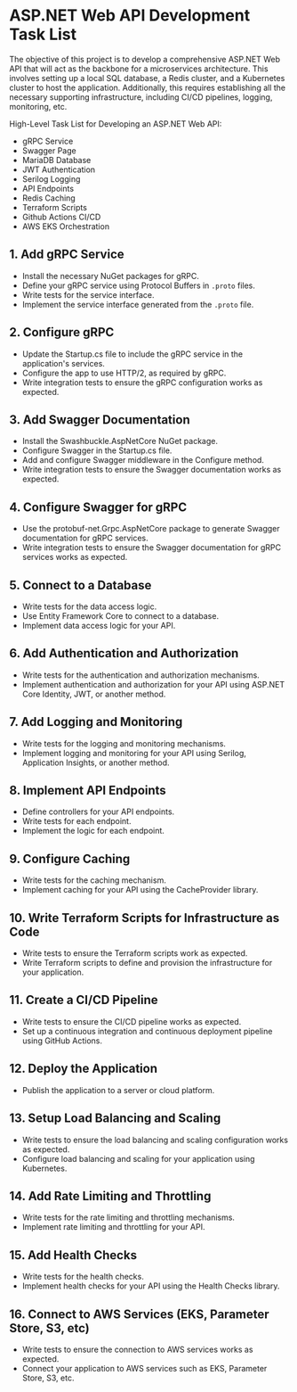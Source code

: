 # ASP.NET Web API Development Task List

The objective of this project is to develop a comprehensive ASP.NET Web API that will act as the backbone for a microservices architecture.
This involves setting up a local SQL database, a Redis cluster, and a Kubernetes cluster to host the application.
Additionally, this requires establishing all the necessary supporting infrastructure, including CI/CD pipelines, logging, monitoring, etc.

High-Level Task List for Developing an ASP.NET Web API:
- gRPC Service
- Swagger Page
- MariaDB Database
- JWT Authentication
- Serilog Logging
- API Endpoints
- Redis Caching
- Terraform Scripts
- Github Actions CI/CD
- AWS EKS Orchestration

## 1. Add gRPC Service
- Install the necessary NuGet packages for gRPC.
- Define your gRPC service using Protocol Buffers in `.proto` files.
- Write tests for the service interface.
- Implement the service interface generated from the `.proto` file.

## 2. Configure gRPC
- Update the Startup.cs file to include the gRPC service in the application's services.
- Configure the app to use HTTP/2, as required by gRPC.
- Write integration tests to ensure the gRPC configuration works as expected.

## 3. Add Swagger Documentation
- Install the Swashbuckle.AspNetCore NuGet package.
- Configure Swagger in the Startup.cs file.
- Add and configure Swagger middleware in the Configure method.
- Write integration tests to ensure the Swagger documentation works as expected.

## 4. Configure Swagger for gRPC
- Use the protobuf-net.Grpc.AspNetCore package to generate Swagger documentation for gRPC services.
- Write integration tests to ensure the Swagger documentation for gRPC services works as expected.

## 5. Connect to a Database
- Write tests for the data access logic.
- Use Entity Framework Core to connect to a database.
- Implement data access logic for your API.

## 6. Add Authentication and Authorization
- Write tests for the authentication and authorization mechanisms.
- Implement authentication and authorization for your API using ASP.NET Core Identity, JWT, or another method.

## 7. Add Logging and Monitoring
- Write tests for the logging and monitoring mechanisms.
- Implement logging and monitoring for your API using Serilog, Application Insights, or another method.

## 8. Implement API Endpoints
- Define controllers for your API endpoints.
- Write tests for each endpoint.
- Implement the logic for each endpoint.

## 9. Configure Caching
- Write tests for the caching mechanism.
- Implement caching for your API using the CacheProvider library.

## 10. Write Terraform Scripts for Infrastructure as Code
- Write tests to ensure the Terraform scripts work as expected.
- Write Terraform scripts to define and provision the infrastructure for your application.

## 11. Create a CI/CD Pipeline
- Write tests to ensure the CI/CD pipeline works as expected.
- Set up a continuous integration and continuous deployment pipeline using GitHub Actions.

## 12. Deploy the Application
- Publish the application to a server or cloud platform.

## 13. Setup Load Balancing and Scaling
- Write tests to ensure the load balancing and scaling configuration works as expected.
- Configure load balancing and scaling for your application using Kubernetes.

## 14. Add Rate Limiting and Throttling
- Write tests for the rate limiting and throttling mechanisms.
- Implement rate limiting and throttling for your API.

## 15. Add Health Checks
- Write tests for the health checks.
- Implement health checks for your API using the Health Checks library.

## 16. Connect to AWS Services (EKS, Parameter Store, S3, etc)
- Write tests to ensure the connection to AWS services works as expected.
- Connect your application to AWS services such as EKS, Parameter Store, S3, etc.